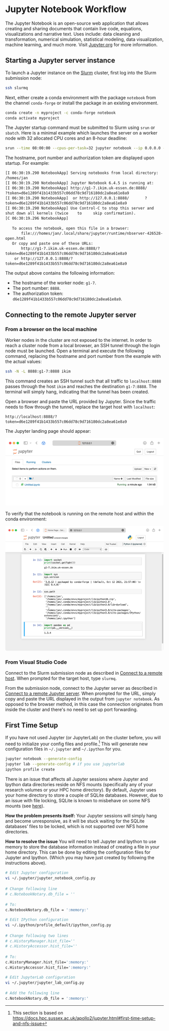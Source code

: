 # Jupyter Notebook Workflow

The Jupyter Notebook is an open-source web application that allows creating and sharing documents that contain live code, equations, visualizations and narrative text. Uses include: data cleaning and transformation, numerical simulation, statistical modeling, data visualization, machine learning, and much more. Visit [Jupyter.org](https://jupyter.org) for more information.

## Starting a Jupyter server instance

To launch a Jupyter instance on the [Slurm](./slurm.md) cluster, first log into the Slurm submission node:

```sh
ssh slurmq
```

Next, either create a conda environment with the package `notebook` from the channel `conda-forge` or install the package in an existing environment.

```sh
conda create -n myproject -c conda-forge notebook
conda activate myproject
```

The Jupyter startup command must be submitted to Slurm using `srun` or `sbatch`. Here is a minimal example which launches the server on a worker node with 32 allocated CPU cores and an 8-hour deadline:

```sh
srun --time 08:00:00 --cpus-per-task=32 jupyter notebook --ip 0.0.0.0 --no-browser
```

The hostname, port number and authorization token are displayed upon startup. For example:

```text
[I 06:30:19.290 NotebookApp] Serving notebooks from local directory: /homes/jan
[I 06:30:19.290 NotebookApp] Jupyter Notebook 6.4.5 is running at:
[I 06:30:19.290 NotebookApp] http://g1-7.ikim.uk-essen.de:8888/       ?token=d6e1289f41b1433b557c06dd78c9d716180dc2a8ea61e8a9
[I 06:30:19.290 NotebookApp]  or http://127.0.0.1:8888/       ?token=d6e1289f41b1433b557c06dd78c9d716180dc2a8ea61e8a9
[I 06:30:19.290 NotebookApp] Use Control-C to stop this server and shut down all kernels (twice    to     skip confirmation).
[C 06:30:19.296 NotebookApp]

   To access the notebook, open this file in a browser:
       file:///homes/jan/.local/share/jupyter/runtime/nbserver-426528-open.html
   Or copy and paste one of these URLs:
       http://g1-7.ikim.uk-essen.de:8888/?token=d6e1289f41b1433b557c06dd78c9d716180dc2a8ea61e8a9
    or http://127.0.0.1:8888/?token=d6e1289f41b1433b557c06dd78c9d716180dc2a8ea61e8a9
```

The output above contains the following information:

- The hostname of the worker node: `g1-7`.
- The port number: `8888`.
- The authorization token: `d6e1289f41b1433b557c06dd78c9d716180dc2a8ea61e8a9`.

## Connecting to the remote Jupyter server

### From a browser on the local machine

Worker nodes in the cluster are not exposed to the internet. In order to reach a cluster node from a local browser, an SSH tunnel through the login node must be launched. Open a terminal and execute the following command, replacing the hostname and port number from the example with the actual values:

```sh
ssh -N -L 8888:g1-7:8888 ikim
```

This command creates an SSH tunnel such that all traffic to `localhost:8888` passes through the host `ikim` and reaches the destination `g1-7:8888`. The terminal will simply hang, indicating that the tunnel has been created.

Open a browser and paste the URL provided by Jupyter. Since the traffic needs to flow through the tunnel, replace the target host with `localhost`:

```text
http://localhost:8888/?token=d6e1289f41b1433b557c06dd78c9d716180dc2a8ea61e8a9
```

The Jupyter landing page should appear:

![Jupyter home](./assets/jupyter-home.png)

To verify that the notebook is running on the remote host and within the conda environment:

![Jupyter home](./assets/jupyter-notebook.png)

### From Visual Studio Code

Connect to the Slurm submission node as described in [Connect to a remote host][vscode-docs-connect-ssh-host]. When prompted for the target host, type `slurmq`.

From the submission node, connect to the Jupyter server as described in [Connect to a remote Jupyter server][vscode-docs-remote-jupyter]. When prompted for the URL, simply copy and paste the URL displayed in the output from `jupyter notebook`. As opposed to the browser method, in this case the connection originates from inside the cluster and there's no need to set up port forwarding.

## First Time Setup

If you have not used Jupyter (or JupyterLab) on the cluster before, you will need to initialize your config files and profile.[^1] This will generate new configuration files in `~/.jupyter` and `~/.ipython` for you.

[^1]: This section is based on <https://docs.hpc.sussex.ac.uk/apollo2/jupyter.html#first-time-setup-and-nfs-issue>

```sh
jupyter notebook --generate-config
jupyter lab --generate-config # if you use jupyterlab
ipython profile create
```

There is an issue that affects all Jupyter sessions where Jupyter and Ipython data directories reside on NFS mounts (specifically any of your research volumes or your HPC home directory). By default, Jupyter uses your home directory to store a couple of SQLite databases. However, due to an issue with file locking, SQLite is known to misbehave on some NFS mounts (see [here](https://www.sqlite.org/faq.html#q5)).

**How the problem presents itself:**
Your Jupyter sessions will simply hang and become unresponsive, as it will be stuck waiting for the SQLite databases’ files to be locked, which is not supported over NFS home directories.

**How to resolve the issue**
You will need to tell Jupyter and Ipython to use memory to store the database information instead of creating a file in your home directory. This can be done by editing the configuration files for Jupyter and Ipython. (Which you may have just created by following the instructions above).

```sh
# Edit Jupyter configuration
vi ~/.jupyter/jupyter_notebook_config.py

# Change following line
# c.NotebookNotary.db_file = ''

# To:
c.NotebookNotary.db_file = ':memory:'
```

```sh
# Edit IPython configuration
vi ~/.ipython/profile_default/ipython_config.py

# Change following two lines
# c.HistoryManager.hist_file=''
# c.HistoryAccessor.hist_file=''

# To:
c.HistoryManager.hist_file=':memory:'
c.HistoryAccessor.hist_file=':memory:'
```

```sh
# Edit JupyterLab configuration
vi ~/.jupyter/jupyter_lab_config.py

# Add the following line
c.NotebookNotary.db_file = ':memory:'
```

[vscode-docs-connect-ssh-host]: https://code.visualstudio.com/docs/remote/ssh#_connect-to-a-remote-host
[vscode-docs-remote-jupyter]: https://code.visualstudio.com/docs/datascience/jupyter-notebooks#_connect-to-a-remote-jupyter-server
